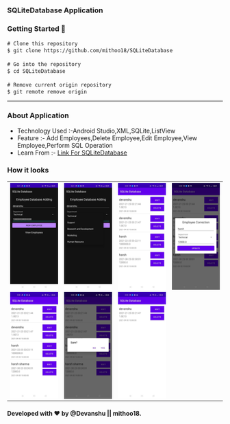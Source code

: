### SQLiteDatabase Application

### Getting Started 🚀

```
# Clone this repository
$ git clone https://github.com/mithoo18/SQLiteDatabase

# Go into the repository
$ cd SQLiteDatabase

# Remove current origin repository
$ git remote remove origin
```

---
### About Application

- Technology Used :-Android Studio,XML,SQLite,ListView
- Feature :- Add Employees,Delete Employee,Edit Employee,View Employee,Perform SQL Operation
- Learn From :- <a href="https://www.simplifiedcoding.net/android-sqlite-database-example">Link For SQLiteDatabase</a>

### How it looks 
<table>
<tr>
  <td><img align="left" src="https://github.com/mithoo18/SQLiteDatabase/blob/master/gitimg/1.jpg" alt="1 Img" /></td>
  <td><img align="right" src="https://github.com/mithoo18/SQLiteDatabase/blob/master/gitimg/2.jpg" alt="2 Img" /></td>
  <td><img align="left" src="https://github.com/mithoo18/SQLiteDatabase/blob/master/gitimg/3.jpg" alt="3 Img" /></td>
  <td><img align="right" src="https://github.com/mithoo18/SQLiteDatabase/blob/master/gitimg/4.jpg" alt="4 Img" /></td>
</tr>
<tr>
  <td><img align="left" src="https://github.com/mithoo18/SQLiteDatabase/blob/master/gitimg/5.jpg" alt="5 Img" /></td>
  <td><img align="right" src="https://github.com/mithoo18/SQLiteDatabase/blob/master/gitimg/6.jpg" alt="6 Img" /></td>
  <td><img align="left" src="https://github.com/mithoo18/SQLiteDatabase/blob/master/gitimg/7.jpg" alt="7 Img" /></td> 
 </tr>
</table>


#### Developed with ❤ by @Devanshu || mithoo18.
